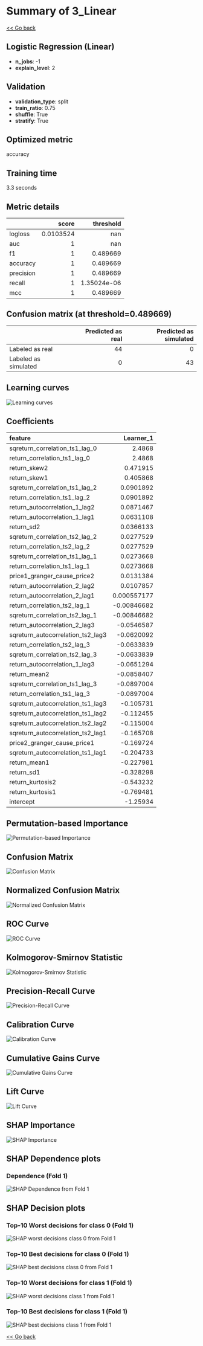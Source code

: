 # Summary of 3_Linear

[<< Go back](../README.md)


## Logistic Regression (Linear)
- **n_jobs**: -1
- **explain_level**: 2

## Validation
 - **validation_type**: split
 - **train_ratio**: 0.75
 - **shuffle**: True
 - **stratify**: True

## Optimized metric
accuracy

## Training time

3.3 seconds

## Metric details
|           |     score |     threshold |
|:----------|----------:|--------------:|
| logloss   | 0.0103524 | nan           |
| auc       | 1         | nan           |
| f1        | 1         |   0.489669    |
| accuracy  | 1         |   0.489669    |
| precision | 1         |   0.489669    |
| recall    | 1         |   1.35024e-06 |
| mcc       | 1         |   0.489669    |


## Confusion matrix (at threshold=0.489669)
|                      |   Predicted as real |   Predicted as simulated |
|:---------------------|--------------------:|-------------------------:|
| Labeled as real      |                  44 |                        0 |
| Labeled as simulated |                   0 |                       43 |

## Learning curves
![Learning curves](learning_curves.png)

## Coefficients
| feature                           |    Learner_1 |
|:----------------------------------|-------------:|
| sqreturn_correlation_ts1_lag_0    |  2.4868      |
| return_correlation_ts1_lag_0      |  2.4868      |
| return_skew2                      |  0.471915    |
| return_skew1                      |  0.405868    |
| sqreturn_correlation_ts1_lag_2    |  0.0901892   |
| return_correlation_ts1_lag_2      |  0.0901892   |
| return_autocorrelation_1_lag2     |  0.0871467   |
| return_autocorrelation_1_lag1     |  0.0631108   |
| return_sd2                        |  0.0366133   |
| sqreturn_correlation_ts2_lag_2    |  0.0277529   |
| return_correlation_ts2_lag_2      |  0.0277529   |
| sqreturn_correlation_ts1_lag_1    |  0.0273668   |
| return_correlation_ts1_lag_1      |  0.0273668   |
| price1_granger_cause_price2       |  0.0131384   |
| return_autocorrelation_2_lag2     |  0.0107857   |
| return_autocorrelation_2_lag1     |  0.000557177 |
| return_correlation_ts2_lag_1      | -0.00846682  |
| sqreturn_correlation_ts2_lag_1    | -0.00846682  |
| return_autocorrelation_2_lag3     | -0.0546587   |
| sqreturn_autocorrelation_ts2_lag3 | -0.0620092   |
| return_correlation_ts2_lag_3      | -0.0633839   |
| sqreturn_correlation_ts2_lag_3    | -0.0633839   |
| return_autocorrelation_1_lag3     | -0.0651294   |
| return_mean2                      | -0.0858407   |
| sqreturn_correlation_ts1_lag_3    | -0.0897004   |
| return_correlation_ts1_lag_3      | -0.0897004   |
| sqreturn_autocorrelation_ts1_lag3 | -0.105731    |
| sqreturn_autocorrelation_ts1_lag2 | -0.112455    |
| sqreturn_autocorrelation_ts2_lag2 | -0.115004    |
| sqreturn_autocorrelation_ts2_lag1 | -0.165708    |
| price2_granger_cause_price1       | -0.169724    |
| sqreturn_autocorrelation_ts1_lag1 | -0.204733    |
| return_mean1                      | -0.227981    |
| return_sd1                        | -0.328298    |
| return_kurtosis2                  | -0.543232    |
| return_kurtosis1                  | -0.769481    |
| intercept                         | -1.25934     |


## Permutation-based Importance
![Permutation-based Importance](permutation_importance.png)
## Confusion Matrix

![Confusion Matrix](confusion_matrix.png)


## Normalized Confusion Matrix

![Normalized Confusion Matrix](confusion_matrix_normalized.png)


## ROC Curve

![ROC Curve](roc_curve.png)


## Kolmogorov-Smirnov Statistic

![Kolmogorov-Smirnov Statistic](ks_statistic.png)


## Precision-Recall Curve

![Precision-Recall Curve](precision_recall_curve.png)


## Calibration Curve

![Calibration Curve](calibration_curve_curve.png)


## Cumulative Gains Curve

![Cumulative Gains Curve](cumulative_gains_curve.png)


## Lift Curve

![Lift Curve](lift_curve.png)



## SHAP Importance
![SHAP Importance](shap_importance.png)

## SHAP Dependence plots

### Dependence (Fold 1)
![SHAP Dependence from Fold 1](learner_fold_0_shap_dependence.png)

## SHAP Decision plots

### Top-10 Worst decisions for class 0 (Fold 1)
![SHAP worst decisions class 0 from Fold 1](learner_fold_0_shap_class_0_worst_decisions.png)
### Top-10 Best decisions for class 0 (Fold 1)
![SHAP best decisions class 0 from Fold 1](learner_fold_0_shap_class_0_best_decisions.png)
### Top-10 Worst decisions for class 1 (Fold 1)
![SHAP worst decisions class 1 from Fold 1](learner_fold_0_shap_class_1_worst_decisions.png)
### Top-10 Best decisions for class 1 (Fold 1)
![SHAP best decisions class 1 from Fold 1](learner_fold_0_shap_class_1_best_decisions.png)

[<< Go back](../README.md)
